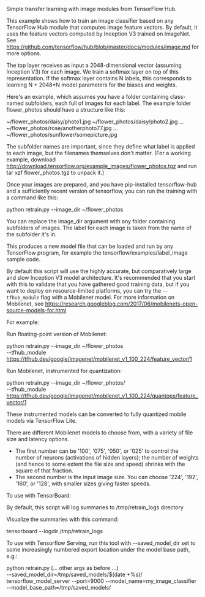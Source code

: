 Simple transfer learning with image modules from TensorFlow Hub.

This example shows how to train an image classifier based on any
TensorFlow Hub module that computes image feature vectors. By default,
it uses the feature vectors computed by Inception V3 trained on ImageNet.
See https://github.com/tensorflow/hub/blob/master/docs/modules/image.md
for more options.

The top layer receives as input a 2048-dimensional vector (assuming
Inception V3) for each image. We train a softmax layer on top of this
representation. If the softmax layer contains N labels, this corresponds
to learning N + 2048*N model parameters for the biases and weights.

Here's an example, which assumes you have a folder containing class-named
subfolders, each full of images for each label. The example folder flower_photos
should have a structure like this:

~/flower_photos/daisy/photo1.jpg
~/flower_photos/daisy/photo2.jpg
...
~/flower_photos/rose/anotherphoto77.jpg
...
~/flower_photos/sunflower/somepicture.jpg

The subfolder names are important, since they define what label is applied to
each image, but the filenames themselves don't matter. (For a working example,
download http://download.tensorflow.org/example_images/flower_photos.tgz
and run  tar xzf flower_photos.tgz  to unpack it.)

Once your images are prepared, and you have pip-installed tensorflow-hub and
a sufficiently recent version of tensorflow, you can run the training with a
command like this:

python retrain.py --image_dir ~/flower_photos


You can replace the image_dir argument with any folder containing subfolders of
images. The label for each image is taken from the name of the subfolder it's
in.

This produces a new model file that can be loaded and run by any TensorFlow
program, for example the tensorflow/examples/label_image sample code.

By default this script will use the highly accurate, but comparatively large and
slow Inception V3 model architecture. It's recommended that you start with this
to validate that you have gathered good training data, but if you want to deploy
on resource-limited platforms, you can try the `--tfhub_module` flag with a
Mobilenet model. For more information on Mobilenet, see
https://research.googleblog.com/2017/06/mobilenets-open-source-models-for.html

For example:

Run floating-point version of Mobilenet:


python retrain.py --image_dir ~/flower_photos \
    --tfhub_module https://tfhub.dev/google/imagenet/mobilenet_v1_100_224/feature_vector/1


Run Mobilenet, instrumented for quantization:


python retrain.py --image_dir ~/flower_photos/ \
    --tfhub_module https://tfhub.dev/google/imagenet/mobilenet_v1_100_224/quantops/feature_vector/1


These instrumented models can be converted to fully quantized mobile models via
TensorFlow Lite.

There are different Mobilenet models to choose from, with a variety of file
size and latency options.
  - The first number can be '100', '075', '050', or '025' to control the number
    of neurons (activations of hidden layers); the number of weights (and hence
    to some extent the file size and speed) shrinks with the square of that
    fraction.
  - The second number is the input image size. You can choose '224', '192',
    '160', or '128', with smaller sizes giving faster speeds.

To use with TensorBoard:

By default, this script will log summaries to /tmp/retrain_logs directory

Visualize the summaries with this command:

tensorboard --logdir /tmp/retrain_logs

To use with Tensorflow Serving, run this tool with --saved_model_dir set
to some increasingly numbered export location under the model base path, e.g.:

python retrain.py (... other args as before ...) \
    --saved_model_dir=/tmp/saved_models/$(date +%s)/
tensorflow_model_server --port=9000 --model_name=my_image_classifier \
    --model_base_path=/tmp/saved_models/
